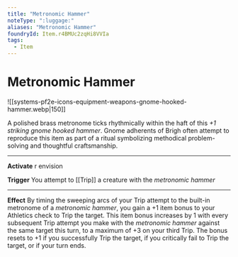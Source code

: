```yaml
---
title: "Metronomic Hammer"
noteType: ":luggage:"
aliases: "Metronomic Hammer"
foundryId: Item.r4BMUc2zqHi8VVIa
tags:
  - Item
---
```


# Metronomic Hammer
![[systems-pf2e-icons-equipment-weapons-gnome-hooked-hammer.webp|150]]

A polished brass metronome ticks rhythmically within the haft of this _+1 striking gnome hooked hammer_. Gnome adherents of Brigh often attempt to reproduce this item as part of a ritual symbolizing methodical problem-solving and thoughtful craftsmanship.

* * *

**Activate** r envision

**Trigger** You attempt to [[Trip]] a creature with the _metronomic hammer_

* * *

**Effect** By timing the sweeping arcs of your Trip attempt to the built-in metronome of a _metronomic hammer_, you gain a +1 item bonus to your Athletics check to Trip the target. This item bonus increases by 1 with every subsequent Trip attempt you make with the _metronomic hammer_ against the same target this turn, to a maximum of +3 on your third Trip. The bonus resets to +1 if you successfully Trip the target, if you critically fail to Trip the target, or if your turn ends.
